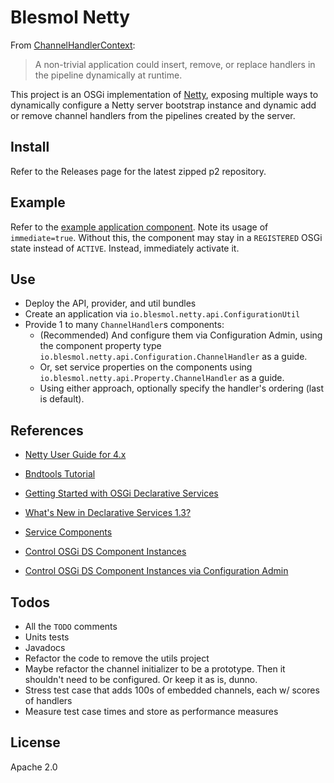 # Blesmol Netty

From [ChannelHandlerContext](https://netty.io/4.1/api/io/netty/channel/ChannelHandlerContext.html):

> A non-trivial application could insert, remove, or replace handlers in the pipeline dynamically at runtime.

This project is an OSGi implementation of [Netty](http://netty.io/), exposing multiple ways to dynamically
configure a Netty server bootstrap instance and dynamic add or remove channel handlers from the pipelines created by the server.

## Install

Refer to the Releases page for the latest zipped p2 repository.

## Example

Refer to the [example application component](io.blesmol.netty.example/src/io/blesmol/netty/example/Application.java). Note its usage of `immediate=true`. Without this, the component may stay in a `REGISTERED` OSGi state instead of `ACTIVE`. Instead, immediately activate it.

## Use

* Deploy the API, provider, and util bundles
* Create an application via `io.blesmol.netty.api.ConfigurationUtil`
* Provide 1 to many `ChannelHandler`s components:
  * (Recommended) And configure them via Configuration Admin, using the component property type `io.blesmol.netty.api.Configuration.ChannelHandler` as a guide.
  * Or, set service properties on the components using `io.blesmol.netty.api.Property.ChannelHandler` as a guide.
  * Using either approach, optionally specify the handler's ordering (last is default).

## References

* [Netty User Guide for 4.x](http://netty.io/wiki/user-guide-for-4.x.html)

* [Bndtools Tutorial](http://bndtools.org/tutorial.html)

* [Getting Started with OSGi Declarative Services](http://blog.vogella.com/2016/06/21/getting-started-with-osgi-declarative-services/)

* [What's New in Declarative Services 1.3?](http://njbartlett.name/2015/08/17/osgir6-declarative-services.html)

* [Service Components](http://enroute.osgi.org/doc/217-ds.html)

* [Control OSGi DS Component Instances](http://blog.vogella.com/2017/02/13/control-osgi-ds-component-instances/)

* [Control OSGi DS Component Instances via Configuration Admin](http://blog.vogella.com/2017/02/24/control-osgi-ds-component-instances-via-configuration-admin/)

## Todos

* All the `TODO` comments
* Units tests
* Javadocs
* Refactor the code to remove the utils project
* Maybe refactor the channel initializer to be a prototype. Then it shouldn't
  need to be configured. Or keep it as is, dunno.
* Stress test case that adds 100s of embedded channels, each w/ scores of handlers
* Measure test case times and store as performance measures

## License

Apache 2.0